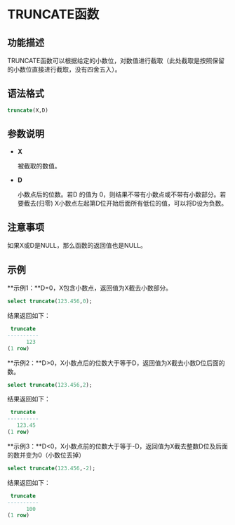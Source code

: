 # TRUNCATE函数

## 功能描述

TRUNCATE函数可以根据给定的小数位，对数值进行截取（此处截取是按照保留的小数位直接进行截取，没有四舍五入）。

## 语法格式

```sql
truncate(X,D)
```

## 参数说明

- **X**

  被截取的数值。

- **D**

  小数点后的位数。若D 的值为 0，则结果不带有小数点或不带有小数部分。若要截去(归零) X小数点左起第D位开始后面所有低位的值，可以将D设为负数。

## 注意事项

如果X或D是NULL，那么函数的返回值也是NULL。

## 示例

**示例1：**D=0，X包含小数点，返回值为X截去小数部分。

```sql
select truncate(123.456,0);
```

结果返回如下：

```sql
 truncate
----------
      123
(1 row)
```

**示例2：**D>0，X小数点后的位数大于等于D，返回值为X截去小数D位后面的数。

```sql
select truncate(123.456,2);
```

结果返回如下：

```sql
 truncate
----------
   123.45
(1 row)
```

**示例3：**D<0，X小数点前的位数大于等于-D，返回值为X截去整数D位及后面的数并变为0（小数位丢掉）

```sql
select truncate(123.456,-2);
```

结果返回如下：

```sql
 truncate
----------
      100
(1 row)
```

